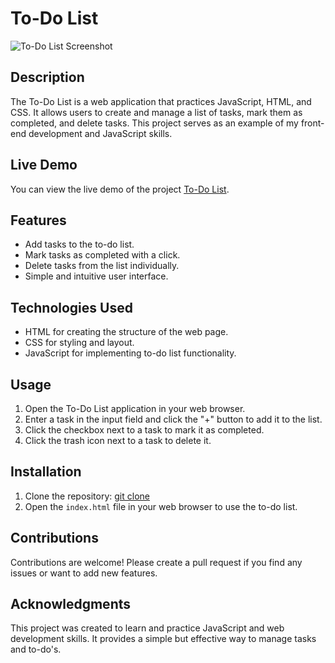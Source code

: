 # To-Do List

![To-Do List Screenshot](https://github.com/Gaya3Ramesh/To-Do-List/assets/89316721/ddb66640-4435-4ad8-a289-8ef3638f9343)

## Description

The To-Do List is a web application that practices JavaScript, HTML, and CSS. It allows users to create and manage a list of tasks, mark them as completed, and delete tasks. This project serves as an example of my front-end development and JavaScript skills.

## Live Demo

You can view the live demo of the project [To-Do List](https://gaya3ramesh.github.io/To-Do-List/).

## Features

- Add tasks to the to-do list.
- Mark tasks as completed with a click.
- Delete tasks from the list individually.
- Simple and intuitive user interface.

## Technologies Used

- HTML for creating the structure of the web page.
- CSS for styling and layout.
- JavaScript for implementing to-do list functionality.

## Usage

1. Open the To-Do List application in your web browser.
2. Enter a task in the input field and click the "+" button to add it to the list.
3. Click the checkbox next to a task to mark it as completed.
4. Click the trash icon next to a task to delete it.

## Installation

1. Clone the repository: [git clone](https://github.com/Gaya3Ramesh/To-Do-List.git)
2. Open the `index.html` file in your web browser to use the to-do list.

## Contributions

Contributions are welcome! Please create a pull request if you find any issues or want to add new features.

## Acknowledgments

This project was created to learn and practice JavaScript and web development skills. It provides a simple but effective way to manage tasks and to-do's.


